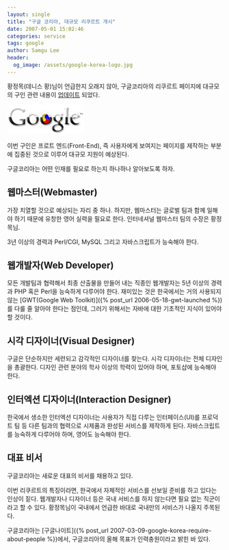 ```yaml
---
layout: single
title: "구글 코리아, 대규모 리쿠르트 개시"
date: 2007-05-01 15:02:46
categories: service
tags: google
author: Samgu Lee
header:
  og_image: /assets/google-korea-logo.jpg
---
```


황정목(데니스 황)님이 언급한지 오래지 않아, 구글코리아의 리쿠르트 페이지에 대규모의 구인 관련 내용이 [업데이트](http://www.google.co.kr/support/jobs/bin/static.py?page=intl.html&jobslc=korea) 되었다.

![구글코리아 로고](/assets/google-korea-logo.jpg)

이번 구인은 프로트 엔드(Front-End), 즉 사용자에게 보여지는 페이지를 제작하는 부분에 집중된 것으로 이루어 대규모 지원이 예상된다.

구글코리아는 어떤 인재를 필요로 하는지 하나하나 알아보도록 하자.

## 웹마스터(Webmaster)

가장 치열할 것으로 예상되는 자리 중 하나. 하지만, 웹마스터는 글로벌 팀과 함께 일해야 하기 때문에 유창한 영어 실력을 필요로 한다. 인터네셔널 웹마스터 팀의 수장은 황정목님.

3년 이상의 경력과 Perl/CGI, MySQL 그리고 자바스크립트가 능숙해야 한다.

## 웹개발자(Web Developer)

모든 개발팀과 협력해서 최종 산출물을 만들어 내는 직종인 웹개발자는 5년 이상의 경력과 PHP 혹은 Perl을 능숙하게 다루어야 한다. 재미있는 것은 한국에서는 거의 사용되지 않는 [GWT(Google Web Toolkit)]({% post_url 2006-05-18-gwt-launched %})를 다룰 줄 알아야 한다는 점인데, 그러기 위해서는 자바에 대한 기초적인 지식이 있어야 할 것이다.

## 시각 디자이너(Visual Designer)

구글은 단순하지만 세련되고 감각적인 디자이너를 찾는다. 시각 디자이너는 전체 디자인을 총괄한다. 디자인 관련 분야의 학사 이상의 학력이 있어야 하며, 포토샵에 능숙해야 한다.

## 인터엑션 디자이너(Interaction Designer)

한국에서 생소한 인터엑션 디자이너는 사용자가 직접 다루는 인터페이스(UI)를 프로덕트 팀 등 다른 팀과의 협력으로 시제품과 완성된 서비스를 제작하게 된다. 자바스크립트를 능숙하게 다루어야 하며, 영어도 능숙해야 한다.

## 대표 비서

구글코리아는 새로운 대표의 비서를 채용하고 있다.

이번 리쿠르트의 특징이라면, 한국에서 자체적인 서비스를 선보일 준비를 하고 있다는 인상이 짙다. 웹개발자나 디자이너 등은 국내 서비스를 하지 않는다면 필요 없는 직군이라고 할 수 있다. 황정목님이 국내에서 언급한 바대로 국내만의 서비스가 나올지 주목된다.

구글코리아는 [구글나이트]({% post_url 2007-03-09-google-korea-require-about-people %})에서, 구글코리아의 올해 목표가 인력충원이라고 밝힌 바 있다.
